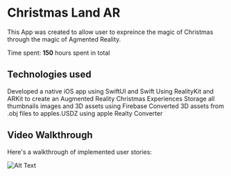 # Christmas Land AR

This App was created to allow user to expreince the magic of Christmas through the magic of Agmented Reality.

Time spent: **150** hours spent in total

## Technologies used

Developed a native iOS app using SwiftUI and Swift
Using RealityKit and ARKit to create an Augmented Reality Christmas Experiences
Storage all thumbnails images and 3D assets using Firebase
Converted 3D assets from .obj files to apples.USDZ using apple Realty Converter

## Video Walkthrough

Here's a walkthrough of implemented user stories:

![Alt Text](http://g.recordit.co/QMz8tuf86p.gif)


